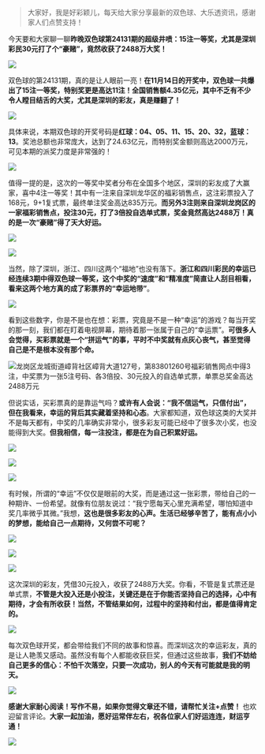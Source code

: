 > 大家好，我是好彩颖儿，每天给大家分享最新的双色球、大乐透资讯，感谢家人们点赞支持！

今天要和大家聊一聊**昨晚双色球第24131期的超级井喷：15注一等奖，尤其是深圳彩民30元打了个“豪赌”，竟然收获了2488万大奖！** 


![](https://cdn.jsdelivr.net/gh/wangwenjie1314/PicCDN/2024-11-15/1731626518423-image.png)


双色球的第24131期，真的是让人眼前一亮！**在11月14日的开奖中，双色球一共爆出了15注一等奖，特别奖更是高达11注！全国销售额4.35亿元，其中不乏有不少令人瞠目结舌的大奖，尤其是深圳的彩友，真是赚翻了！**



![](https://cdn.jsdelivr.net/gh/wangwenjie1314/PicCDN/2024-11-15/1731626850296-image.png)



具体来说，本期双色球的开奖号码是**红球：04、05、11、15、20、32，蓝球：13**。奖池总额也非常庞大，达到了24.63亿元，而特别奖金额则高达2000万元，可见本期的派奖力度是非常强的！

![](https://cdn.jsdelivr.net/gh/wangwenjie1314/PicCDN/2024-11-15/1731626559178-image.png)


值得一提的是，这次的一等奖中奖者分布在全国多个地区，深圳的彩友成了大赢家，喜中4注一等奖！其中有一注来自深圳龙华区的福彩销售点，这注彩票投入了168元，9+1复式票，最终单注奖金高达835万元。**而另外3注则来自深圳龙岗区的一家福彩销售点，投注30元，打了3倍投自选单式票，奖金竟然高达2488万！真的是一次“豪赌”得了天大好运。**


![](https://cdn.jsdelivr.net/gh/wangwenjie1314/PicCDN/2024-11-15/1731626687157-image.png)

![](https://cdn.jsdelivr.net/gh/wangwenjie1314/PicCDN/2024-11-15/1731626585810-image.png)

当然，除了深圳，浙江、四川这两个“福地”也没有落下。**浙江和四川彩民的幸运已经连续3期中得双色球一等奖，这个中奖的“速度”和“精准度”简直让人刮目相看，看来这两个地方真的成了彩票界的“幸运地带”**。



![](https://cdn.jsdelivr.net/gh/wangwenjie1314/PicCDN/2024-11-15/1731626730648-image.png)



看到这些数字，你是不是也在想：彩票，究竟是不是一种“幸运”的游戏？每当开奖的那一刻，我们都在盯着电视屏幕，期待着那一张属于自己的“幸运票”。**可很多人会觉得，买彩票就是一个“拼运气”的事，平时不中奖就有点灰心丧气，甚至觉得自己是不是根本没有那个命。**

![龙岗区龙城街道嶂背社区嶂背大道127号，第83801260号福彩销售网点中得3注，中奖票为一张5注号码、各3倍投、30元投入的自选单式票，单票总奖金高达2488万元](https://cdn.jsdelivr.net/gh/wangwenjie1314/PicCDN/2024-11-15/1731627021858-image.png)


但说实话，买彩票真的是靠运气吗？**或许有人会说：“我不信运气，只信付出”，但在我看来，幸运的背后其实藏着坚持和心态**。大家都知道，双色球这类的大奖并不是每天都有，中奖的几率确实非常小，很多彩友可能已经中了很多次小奖，也没能得到大奖。**但我相信，每一注投注，都是在为自己积累好运。**

![](https://cdn.jsdelivr.net/gh/wangwenjie1314/PicCDN/2024-11-15/1731626998178-image.png)

![](https://cdn.jsdelivr.net/gh/wangwenjie1314/PicCDN/2024-11-15/1731626988015-image.png)


![](https://cdn.jsdelivr.net/gh/wangwenjie1314/PicCDN/2024-11-15/1731627058296-image.png)



有时候，所谓的“幸运”不仅仅是眼前的大奖，而是通过这一张彩票，带给自己的一种期许、一份希望。就像有位朋友说过：“我宁愿每天心里充满希望，哪怕知道中奖几率微乎其微。”我想，**这也是很多彩友的心声。生活已经够辛苦了，能有点小小的梦想，能给自己一点期待，又何尝不可呢？**


![](https://cdn.jsdelivr.net/gh/wangwenjie1314/PicCDN/2024-11-15/1731627083197-image.png)


![](https://cdn.jsdelivr.net/gh/wangwenjie1314/PicCDN/2024-11-15/1731627096030-image.png)


![](https://cdn.jsdelivr.net/gh/wangwenjie1314/PicCDN/2024-11-15/1731627102366-image.png)


这次深圳的彩友，凭借30元投入，收获了2488万大奖。你看，不管是复式票还是单式票，**不管是大投入还是小投注，关键还是在于你能否坚持自己的选择，心中有期待，才会有所收获！当然，不管结果如何，过程中的坚持和付出，都是值得肯定的。**


![](https://cdn.jsdelivr.net/gh/wangwenjie1314/PicCDN/2024-11-15/1731626786966-image.png)

每次双色球开奖，都会带给我们不同的故事和惊喜。而深圳这次的幸运彩友，真的是让人艳羡又感动。虽然没有每个人都能收获巨奖，但通过这些故事，**我们不妨给自己更多的信心：不怕千次落空，只要一次成功，别人的今天有可能就是我的明天。**


![](https://cdn.jsdelivr.net/gh/wangwenjie1314/PicCDN/2024-11-15/1731627143538-image.png)


**感谢大家耐心阅读！写作不易，如果你觉得文章还不错，请帮忙关注+点赞！** 也欢迎留言评论。**大家一起加油，愿好运常伴左右，祝各位家人们好运连连，财运亨通！**


![](https://cdn.jsdelivr.net/gh/wangwenjie1314/PicCDN/2024-11-15/1731627179456-image.png)
